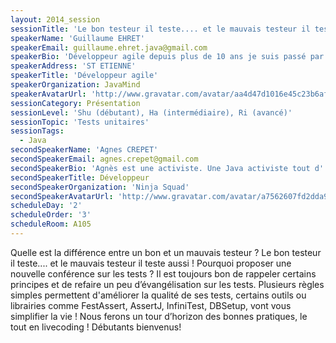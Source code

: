 ```yaml
---
layout: 2014_session
sessionTitle: 'Le bon testeur il teste.... et le mauvais testeur il teste aussi...'
speakerName: 'Guillaume EHRET'
speakerEmail: guillaume.ehret.java@gmail.com
speakerBio: 'Développeur agile depuis plus de 10 ans je suis passé par différents postes : développeur, chef de projet plutôt technique, architecte.... on simplifiera en développeur... Car mon vrai métier est de créer des applications. Je suis motivé par toujours apprendre de nouvelles choses et j''aime les faire partager via mon blog http://javamind-fr.blogspot.fr/'
speakerAddress: 'ST ETIENNE'
speakerTitle: 'Développeur agile'
speakerOrganization: JavaMind
speakerAvatarUrl: 'http://www.gravatar.com/avatar/aa4d47d1016e45c23b6af05ec11c0a9c.png'
sessionCategory: Présentation
sessionLevel: 'Shu (débutant), Ha (intermédiaire), Ri (avancé)'
sessionTopic: 'Tests unitaires'
sessionTags:
  - Java
secondSpeakerName: 'Agnes CREPET'
secondSpeakerEmail: agnes.crepet@gmail.com
secondSpeakerBio: 'Agnès est une activiste. Une Java activiste tout d''abord ! Depuis 12 ans, elle prend plaisir à bâtir des architectures Java et les implémenter. Elle a fondé avec 3 autres ninjas la société coopérative (tous égaux, tous actionnaires) Ninja Squad au sein de laquelle ils partagent tous la même passion pour le développement. Parce qu''elle aime également apprendre et partager, Agnès est très active dans la communauté. Elle a été élue Java Champion en octobre 2012. Elle est leader de 2 Java Users Groups en France : le Lyon JUG et Duchess France et a cofondé la conférence Mix-IT, mix de Java et d''Agilité. Elle est également présidente de l''association Avataria qui organise des concerts ou FabLab dans des lieux du patrimoine industriel de sa ville.'
secondSpeakerTitle: Développeur
secondSpeakerOrganization: 'Ninja Squad'
secondSpeakerAvatarUrl: 'http://www.gravatar.com/avatar/a7562607fd2dda9889bd3ecc70d98beb?size=200&default=mm'
scheduleDay: '2'
scheduleOrder: '3'
scheduleRoom: A105
---
```


Quelle est la différence entre un bon et un mauvais testeur ? Le bon testeur il teste.... et le mauvais testeur il teste aussi ! Pourquoi proposer une nouvelle conférence sur les tests ? Il est toujours bon de rappeler certains principes et de refaire un peu d’évangélisation sur les tests.
Plusieurs règles simples permettent d'améliorer la qualité de ses tests, certains outils ou librairies comme FestAssert, AssertJ, InfiniTest, DBSetup, vont vous simplifier la vie ! Nous ferons un tour d’horizon des bonnes pratiques, le tout en livecoding ! Débutants bienvenus!

